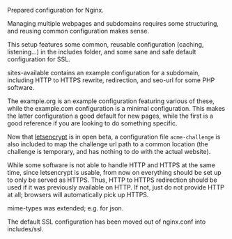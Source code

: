 Prepared configuration for Nginx.

Managing multiple webpages and subdomains requires some structuring,
and reusing common configuration makes sense.

This setup features some common, reusable configuration (caching, listening…)
in the includes folder, and some sane and safe default configuration for SSL.

sites-available contains an example configuration for a subdomain,
including HTTP to HTTPS rewrite, redirection, and seo-url for some
PHP software.

The example.org is an example configuration featuring various of these,
while the example.com configuration is a minimal configuration.
This makes the latter configuration a good default for new pages,
while the first is a good reference if you are looking to do something
specific.

Now that [letsencrypt](http://letsencrypt.org/) is in open beta, a configuration file
`acme-challenge` is also included to map the challenge url path to
a common location (the challenge is temporary, and has nothing to do
with the actual website).

While some software is not able to handle HTTP and HTTPS at the same
time, since letsencrypt is usable, from now on everything should
be set up to only be served as HTTPS. Thus, HTTP to HTTPS redirection
should be used if it was previously available on HTTP. If not, just
do not provide HTTP at all; browsers will automatically pick up HTTPS.

mime-types was extended; e.g. for json.

The default SSL configuration has been moved out of nginx.conf into includes/ssl.
